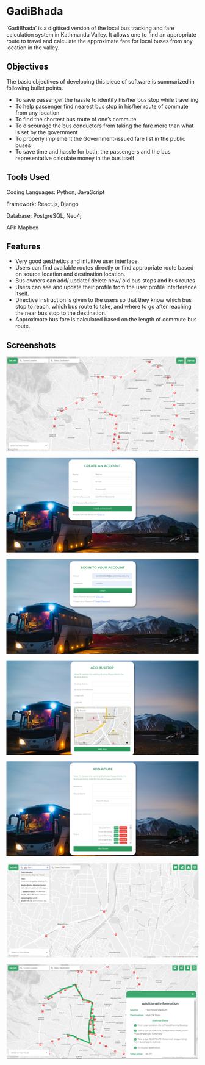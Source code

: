
# GadiBhada

‘GadiBhada’ is a digitised version of the local bus tracking and fare calculation system in Kathmandu Valley. It allows one to find an appropriate route to travel and calculate the approximate fare for local buses from any location in the valley.



## Objectives

The basic objectives of developing this piece of software is summarized in following bullet points.

- To save passenger the hassle to identify his/her bus stop while travelling
- To help passenger find nearest bus stop in his/her route of commute from any location
- To find the shortest bus route of one’s commute
- To discourage the bus conductors from taking the fare more than what is set by the government
- To properly implement the Government-issued fare list in the public buses
- To save time and hassle for both, the passengers and the bus representative calculate money in the bus itself

## Tools Used

Coding Languages: Python, JavaScript

Framework: React.js, Django

Database: PostgreSQL, Neo4j

API: Mapbox




## Features

- Very good aesthetics and intuitive user interface.
- Users can find available routes directly or find appropriate route based on source location and destination location.
- Bus owners can add/ update/ delete new/ old bus stops and bus routes
- Users can see and update their profile from the user profile interference itself.
- Directive instruction is given to the users so that they know which bus stop to reach, which bus route to take, and where to go after reaching the near bus stop to the destination.
- Approximate bus fare is calculated based on the length of commute bus route.

## Screenshots

![App Screenshot](https://github.com/KushMan123/GadiBhada/blob/master/Screenshot/1.png?raw=true)

![App Screenshot](https://github.com/KushMan123/GadiBhada/blob/master/Screenshot/2.png?raw=true)

![App Screenshot](https://github.com/KushMan123/GadiBhada/blob/master/Screenshot/3.png?raw=true)

![App Screenshot](https://github.com/KushMan123/GadiBhada/blob/master/Screenshot/4.png?raw=true)

![App Screenshot](https://github.com/KushMan123/GadiBhada/blob/master/Screenshot/5.png?raw=true)

![App Screenshot](https://github.com/KushMan123/GadiBhada/blob/master/Screenshot/6.png?raw=true)

![App Screenshot](https://github.com/KushMan123/GadiBhada/blob/master/Screenshot/7.png?raw=true)
